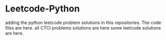 # Leetcode-Python
adding the python leetcode problem solutions in this repositories. 
The code files are here.
all CTCI problems solutions are here
some leetcode solutions are here.















































































































































































































































































































































































































































































































































































































































































































































































































































































































































































































































































































































































































































